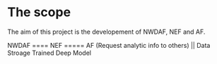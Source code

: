 # The scope

The aim of this project is the developement of NWDAF, NEF and AF. 

 NWDAF  ==== NEF =====   AF (Request analytic info to others)
  ||
Data Stroage 
Trained Deep Model
